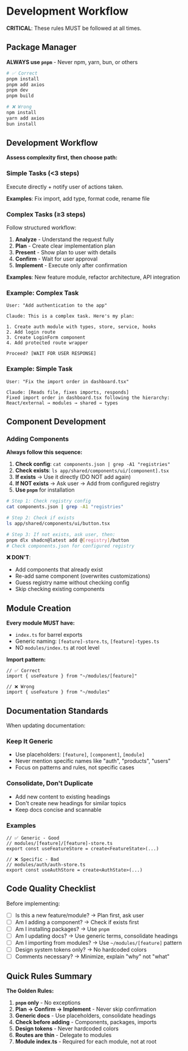 # Development Workflow

**CRITICAL**: These rules MUST be followed at all times.

## Package Manager

**ALWAYS use `pnpm`** - Never npm, yarn, bun, or others

```bash
# ✅ Correct
pnpm install
pnpm add axios
pnpm dev
pnpm build

# ❌ Wrong
npm install
yarn add axios
bun install
```

## Development Workflow

**Assess complexity first, then choose path:**

### Simple Tasks (<3 steps)
Execute directly + notify user of actions taken.

**Examples**: Fix import, add type, format code, rename file

### Complex Tasks (≥3 steps)
Follow structured workflow:

1. **Analyze** - Understand the request fully
2. **Plan** - Create clear implementation plan
3. **Present** - Show plan to user with details
4. **Confirm** - Wait for user approval
5. **Implement** - Execute only after confirmation

**Examples**: New feature module, refactor architecture, API integration

### Example: Complex Task

```
User: "Add authentication to the app"

Claude: This is a complex task. Here's my plan:

1. Create auth module with types, store, service, hooks
2. Add login route
3. Create LoginForm component
4. Add protected route wrapper

Proceed? [WAIT FOR USER RESPONSE]
```

### Example: Simple Task

```
User: "Fix the import order in dashboard.tsx"

Claude: [Reads file, fixes imports, responds]
Fixed import order in dashboard.tsx following the hierarchy:
React/external → modules → shared → types
```

## Component Development

### Adding Components

**Always follow this sequence:**

1. **Check config**: `cat components.json | grep -A1 "registries"`
2. **Check exists**: `ls app/shared/components/ui/[component].tsx`
3. **If exists** → Use it directly (DO NOT add again)
4. **If NOT exists** → Ask user → Add from configured registry
5. **Use `pnpm`** for installation

```bash
# Step 1: Check registry config
cat components.json | grep -A1 "registries"

# Step 2: Check if exists
ls app/shared/components/ui/button.tsx

# Step 3: If not exists, ask user, then:
pnpm dlx shadcn@latest add @[registry]/button
# Check components.json for configured registry
```

**❌ DON'T**:
- Add components that already exist
- Re-add same component (overwrites customizations)
- Guess registry name without checking config
- Skip checking existing components

## Module Creation

**Every module MUST have:**
- `index.ts` for barrel exports
- Generic naming: `[feature]-store.ts`, `[feature]-types.ts`
- NO `modules/index.ts` at root level

**Import pattern:**
```tsx
// ✅ Correct
import { useFeature } from "~/modules/[feature]"

// ❌ Wrong
import { useFeature } from "~/modules"
```

## Documentation Standards

When updating documentation:

### Keep It Generic
- Use placeholders: `[feature]`, `[component]`, `[module]`
- Never mention specific names like "auth", "products", "users"
- Focus on patterns and rules, not specific cases

### Consolidate, Don't Duplicate
- Add new content to existing headings
- Don't create new headings for similar topics
- Keep docs concise and scannable

### Examples

```tsx
// ✅ Generic - Good
// modules/[feature]/[feature]-store.ts
export const useFeatureStore = create<FeatureState>(...)

// ❌ Specific - Bad
// modules/auth/auth-store.ts
export const useAuthStore = create<AuthState>(...)
```

## Code Quality Checklist

Before implementing:

- [ ] Is this a new feature/module? → Plan first, ask user
- [ ] Am I adding a component? → Check if exists first
- [ ] Am I installing packages? → Use `pnpm`
- [ ] Am I updating docs? → Use generic terms, consolidate headings
- [ ] Am I importing from modules? → Use `~/modules/[feature]` pattern
- [ ] Design system tokens only? → No hardcoded colors
- [ ] Comments necessary? → Minimize, explain "why" not "what"

## Quick Rules Summary

**The Golden Rules:**

1. **`pnpm` only** - No exceptions
2. **Plan → Confirm → Implement** - Never skip confirmation
3. **Generic docs** - Use placeholders, consolidate headings
4. **Check before adding** - Components, packages, imports
5. **Design tokens** - Never hardcoded colors
6. **Routes are thin** - Delegate to modules
7. **Module index.ts** - Required for each module, not at root
